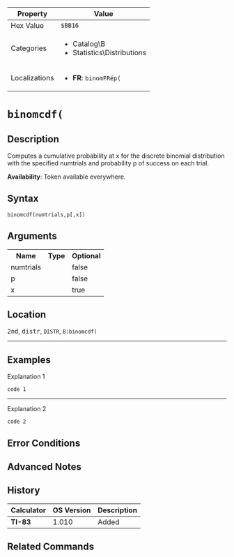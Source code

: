 | Property      | Value |
|---------------|-------|
| Hex Value     | `$BB16`|
| Categories    | <ul><li>Catalog\B</li><li>Statistics\Distributions</li></ul> |
| Localizations | <ul><li><b>FR</b>: `binomFRép(`</li></ul> |

# `binomcdf(`

## Description
Computes a cumulative probability at x for the discrete binomial distribution with the specified numtrials and probability p of success on each trial.


<b>Availability</b>: Token available everywhere.

## Syntax
`binomcdf(numtrials,p[,x])`

## Arguments
<table>
<tr><th>Name</th><th>Type</th><th>Optional</th></tr>

<tr><td>numtrials</td><td></td><td>false</td></tr>

<tr><td>p</td><td></td><td>false</td></tr>

<tr><td>x</td><td></td><td>true</td></tr>

</table>

## Location
<kbd>2nd</kbd>, <kbd>distr</kbd>, `DISTR`, `B:binomcdf(`
<hr>

## Examples

Explanation 1
```ti-basic
code 1
```
---
Explanation 2
```ti-basic
code 2
```

## Error Conditions


## Advanced Notes


## History
| Calculator | OS Version | Description |
|------------|------------|-------------|
| <b>TI-83</b> | 1.010 | Added

## Related Commands

    